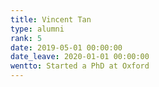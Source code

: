 ```yaml
---
title: Vincent Tan
type: alumni
rank: 5
date: 2019-05-01 00:00:00
date_leave: 2020-01-01 00:00:00
wentto: Started a PhD at Oxford
---
```

<!-- PhD at UOxford -->
